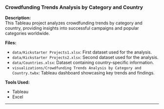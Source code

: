 ###  Crowdfunding Trends Analysis by Category and Country  
**Description:**  
This Tableau project analyzes crowdfunding trends by category and country, providing insights into successful campaigns and popular categories worldwide.  

**Files:**  
- `data/Kickstarter Projects1.xlsx`: First dataset used for the analysis.  
- `data/Kickstarter Projects2.xlsx`: Second dataset used for the analysis.  
- `data/Countries.xlsx`: Dataset containing country-specific information.  
- `visualizations/Crowdfunding Trends Analysis by Category and Country.twbx`: Tableau dashboard showcasing key trends and findings.  

**Tools Used:**  
- Tableau  
- Excel  

---
